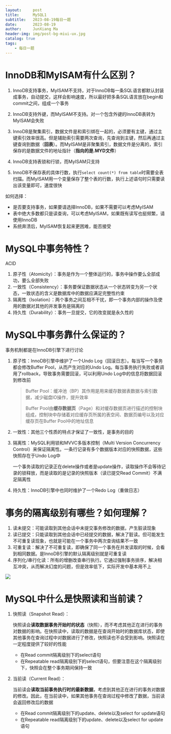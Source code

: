 ```yaml
---
layout:     post
title:      MySQL1
subtitle:   2023-08-19每日一题
date:       2023-08-19
author:     JunXiang Ma
header-img: img/post-bg-miui-ux.jpg
catalog: true
tags:
    - 每日一题
---
```


# InnoDB和MyISAM有什么区别？

1. InnoDB支持事务，MyISAM不支持，对于InnoDB每一条SQL语言都默认封装成事务，自动提交，这样会影响速度，所以最好把多条SQL语言放在begin和commit之间，组成一个事务

2. InnoDB支持外键，而MyISAM不支持。对一个包含外键的InnoDB表转为MyISAM会失败

3. InnoDB是聚集索引，数据文件是和索引绑在一起的，必须要有主键，通过主键索引效率很高。但是辅助索引需要两次查询，先查询到主键，然后再通过主键查询到数据（**回表**）。而MyISAM是非聚集索引，数据文件是分离的，索引保存的是数据文件的地址指针（**指向的是.MYD文件**）

4. InnoDB支持表锁和行锁，而MyISAM只支持

5. InnoDB不保存表的具体行数，执行`select count(*) from table`时需要全表扫描。而MyISAM用一个变量保存了整个表的行数，执行上述语句时只需要读出该变量即可，速度很快

   

如何选择：

- 是否要支持事务，如果要请选择InnoDB，如果不需要可以考虑MyISAM
- 表中绝大多数都只是读查询，可以考虑MyISAM，如果既有读写也挺频繁，请使用InnoDB
- 系统奔溃后，MyISAM恢复起来更困难，能否接受



# MySQL中事务特性？

ACID

1. 原子性（Atomicity）：事务是作为一个整体运行的，事务中操作要么全部成功，要么全部失败
2. 一致性（Consistency）：事务要保证数据状态从一个状态转变为另一个状态，一致状态的含义是数据库中的数据应满足完整性约束
3. 隔离性（Isolation）：两个事务之间互相不干扰，即一个事务内部的操作及使用的数据对其他的并发事务是隔离的
4. 持久性（Durability）：事务一旦提交，它的改变就是永久性的



# MySQL中事务靠什么保证的？

事务机制都是在InnoDB引擎下进行讨论

1. 原子性：InnoDB引擎中维护了一个Undo Log（回滚日志）。每当写一个事务都会修改Buffer Pool，从而产生对应的Undo Log。每当事务执行失败或者调用了rollback，导致事务需要回滚，可以利用Undo Log中的信息将数据回滚到修改前

   > Buffer Pool：缓冲池（BP）其作用是用来缓存数据表数据与索引数据，减少磁盘IO操作，提升效率
   >
   > Buffer Pool由**缓存数据页**（Page）和对缓存数据页进行描述的控制块组成，控制块中存储着对应缓存页所属的表空间、数据页编号以及对应缓存页在Buffer Pool中的地址信息

2. 一致性：其他三个性质的特点才保证了一致性，是事务的目的

3. 隔离性：MySQL利用锁和MVVC多版本控制（Multi Version Concurrency Control）来保证隔离性。一条行记录有多个数据版本对应的快照数据，这些快照存在于Undo Log中

   一个事务读取的记录正在delete操作或者是update操作，读取操作不会等待记录的锁释放，而是读取的是记录的快照版本（读已提交Read Commit）不满足隔离性

4. 持久性：InnoDB引擎中也同时维护了一个Redo Log（重做日志）





# 事务的隔离级别有哪些？如何理解？

1. 读未提交：可能读取到其他会话中未提交事务修改的数据，产生脏读现象
2. 读已提交：只能读取到其他会话中已经提交的数据，解决了脏读。但可能发生不可重复读现象，也就是可能在一个事务中两次查询结果不一致
3. 可重复读：解决了不可重复读，即确保了同一个事务在并发读取的时候，会看到相同数据。是InnoDB引擎的默认隔离级别就是可重复读
4. 序列化/串行化读：所有的增删改查串行执行。它通过强制事务排序，解决相互冲突，从而解决幻度的问题，但是效率低下，实际开发中基本用不上

![](https://fynotefile.oss-cn-zhangjiakou.aliyuncs.com/fynote/fyfile/16657/1672984425088/6950c072d1a743a5934510ccbe06e3ec.png)

# MySQL中什么是快照读和当前读？

1. 快照读（Snapshot Read）：

   快照读会**读取数据事务开始时的状态**（快照），而不考虑其他正在进行的事务对数据的影响。在快照读中，读取的数据是在查询开始时的数据库状态，即使其他事务在查询过程中对数据进行了修改，快照读也不会受到影响。快照读在一定程度提供了较好的性能

   - 在Read commit隔离级别下的select语句
   - 在Repeatable read隔离级别下的select语句，但要注意在这个隔离级别下，快照会在整个事务期间保持一致

2. 当前读（Current Read）：

   当前读会**读取当前事务执行时的最新数据**，考虑到其他正在进行的事务对数据的修改。因此，在当前读中，如果其他事务在查询过程中修改了数据，当前读会返回修改后的数据

   - 在Read commit隔离级别下的update、delete以及select for update语句
   - 在Repeatable read隔离级别下的update、delete以及select for update语句





